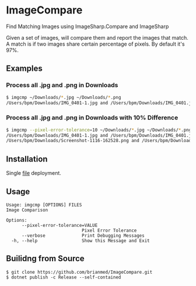 # ImageCompare

Find Matching Images using ImageSharp.Compare and ImageSharp

Given a set of images, will compare them and report the images that match.  A match
is if two images share certain percentage of pixels.  By default it's 97%.

## Examples

### Process all .jpg and .png in Downloads

```bash
$ imgcmp ~/Downloads/*.jpg ~/Downloads/*.png
/Users/bpm/Downloads/IMG_0401-1.jpg and /Users/bpm/Downloads/IMG_0401.jpg match
```

### Process all .jpg and .png in Downloads with 10% Difference

```bash
$ imgcmp --pixel-error-tolerance=10 ~/Downloads/*.jpg ~/Downloads/*.png
/Users/bpm/Downloads/IMG_0401-1.jpg and /Users/bpm/Downloads/IMG_0401.jpg match
/Users/bpm/Downloads/Screenshot-1116-162528.png and /Users/bpm/Downloads/Screenshot-1116-162529.png match
```

## Installation

Single [file](https://github.com/brianmed/ImageCompare/releases) deployment.

## Usage

```
Usage: imgcmp [OPTIONS] FILES
Image Comparison

Options:
      --pixel-error-tolerance=VALUE
                             Pixel Error Tolerance
      --verbose              Print Debugging Messages
  -h, --help                 Show this Message and Exit
```

## Builidng from Source

```
$ git clone https://github.com/brianmed/ImageCompare.git
$ dotnet publish -c Release --self-contained
```
